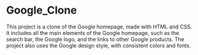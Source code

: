 # Google_Clone
This project is a clone of the Google homepage, made with HTML and CSS. It includes all the main elements of the Google homepage, such as the search bar, the Google logo, and the links to other Google products. The project also uses the Google design style, with consistent colors and fonts.
